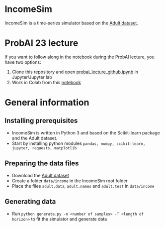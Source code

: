 # IncomeSim

IncomeSim is a time-series simulator based on the [Adult dataset](http://archive.ics.uci.edu/dataset/2/adult).

# ProbAI 23 lecture

If you want to follow along in the notebook during the ProbAI lecture, you have two options: 
1. Clone this repository and open [probai_lecture_github.ipynb](probai_lecture_github.ipynb) in Jupyter/Jupyter lab
2. Work in Colab from this [notebook](https://colab.research.google.com/drive/1jlEsSYcCDiqhamshxhkdQ703KKWaJHL9?usp=sharing)

# General information

## Installing prerequisites

* IncomeSim is written in Python 3 and based on the Scikit-learn package and the Adult dataset. 
* Start by installing python modules ```pandas, numpy, scikit-learn, jupyter, requests, matplotlib```

## Preparing the data files

* Download the [Adult dataset](http://archive.ics.uci.edu/dataset/2/adult)
* Create a folder ``` data/income ``` in the IncomeSim root folder
* Place the files ``` adult.data ```, ``` adult.names ``` and ``` adult.test ``` in ``` data/income ```

## Generating data

* Run ``` python generate.py -n <number of samples> -T <length of horizon> ``` to fit the simulator and generate data
